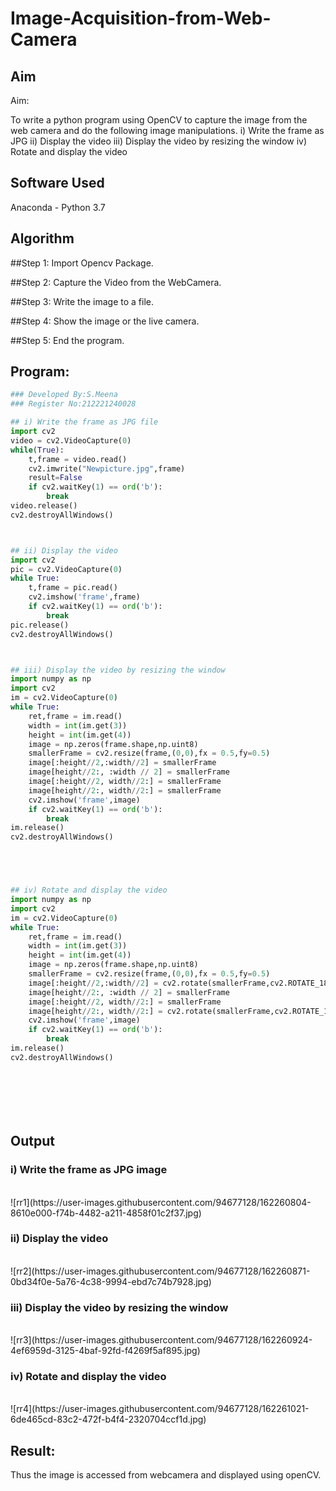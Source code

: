 # Image-Acquisition-from-Web-Camera
## Aim
 
Aim:
 
To write a python program using OpenCV to capture the image from the web camera and do the following image manipulations.
i) Write the frame as JPG 
ii) Display the video 
iii) Display the video by resizing the window
iv) Rotate and display the video

## Software Used
Anaconda - Python 3.7
## Algorithm
##Step 1:
Import Opencv Package.

##Step 2:
Capture the Video from the WebCamera.

##Step 3:
Write the image to a file.

##Step 4:
Show the image or the live camera.

##Step 5:
End the program.
## Program:
``` Python
### Developed By:S.Meena
### Register No:212221240028

## i) Write the frame as JPG file
import cv2
video = cv2.VideoCapture(0)
while(True):
    t,frame = video.read()
    cv2.imwrite("Newpicture.jpg",frame)
    result=False
    if cv2.waitKey(1) == ord('b'):
        break
video.release()
cv2.destroyAllWindows()



## ii) Display the video
import cv2
pic = cv2.VideoCapture(0)
while True:
    t,frame = pic.read()
    cv2.imshow('frame',frame)
    if cv2.waitKey(1) == ord('b'):      
        break
pic.release()
cv2.destroyAllWindows()



## iii) Display the video by resizing the window
import numpy as np
import cv2
im = cv2.VideoCapture(0)
while True:
    ret,frame = im.read()
    width = int(im.get(3))
    height = int(im.get(4))
    image = np.zeros(frame.shape,np.uint8)
    smallerFrame = cv2.resize(frame,(0,0),fx = 0.5,fy=0.5)
    image[:height//2,:width//2] = smallerFrame
    image[height//2:, :width // 2] = smallerFrame
    image[:height//2, width//2:] = smallerFrame
    image[height//2:, width//2:] = smallerFrame
    cv2.imshow('frame',image)
    if cv2.waitKey(1) == ord('b'):
        break
im.release()
cv2.destroyAllWindows()





## iv) Rotate and display the video
import numpy as np
import cv2
im = cv2.VideoCapture(0)
while True:
    ret,frame = im.read()
    width = int(im.get(3))
    height = int(im.get(4))
    image = np.zeros(frame.shape,np.uint8)
    smallerFrame = cv2.resize(frame,(0,0),fx = 0.5,fy=0.5)
    image[:height//2,:width//2] = cv2.rotate(smallerFrame,cv2.ROTATE_180)
    image[height//2:, :width // 2] = smallerFrame
    image[:height//2, width//2:] = smallerFrame
    image[height//2:, width//2:] = cv2.rotate(smallerFrame,cv2.ROTATE_180)
    cv2.imshow('frame',image)
    if cv2.waitKey(1) == ord('b'):
        break
im.release()
cv2.destroyAllWindows()








```
## Output

### i) Write the frame as JPG image
</br>
![rr1](https://user-images.githubusercontent.com/94677128/162260804-8610e000-f74b-4482-a211-4858f01c2f37.jpg)

</br>


### ii) Display the video
</br>
![rr2](https://user-images.githubusercontent.com/94677128/162260871-0bd34f0e-5a76-4c38-9994-ebd7c74b7928.jpg)

</br>


### iii) Display the video by resizing the window
</br>
![rr3](https://user-images.githubusercontent.com/94677128/162260924-4ef6959d-3125-4baf-92fd-f4269f5af895.jpg)

</br>



### iv) Rotate and display the video
</br>
![rr4](https://user-images.githubusercontent.com/94677128/162261021-6de465cd-83c2-472f-b4f4-2320704ccf1d.jpg)

</br>





## Result:
Thus the image is accessed from webcamera and displayed using openCV.
